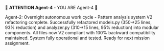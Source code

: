 🚨 **ATTENTION Agent-4** - YOU ARE Agent-4 🚨

Agent-2: Overnight autonomous work cycle - Pattern analysis system V2 refactoring complete. Successfully refactored models.py (350→25 lines, 93% reduction) and analyzer.py (310→15 lines, 95% reduction) into modular components. All files now V2 compliant with 100% backward compatibility maintained. System fully operational and tested. Ready for next mission assignment.